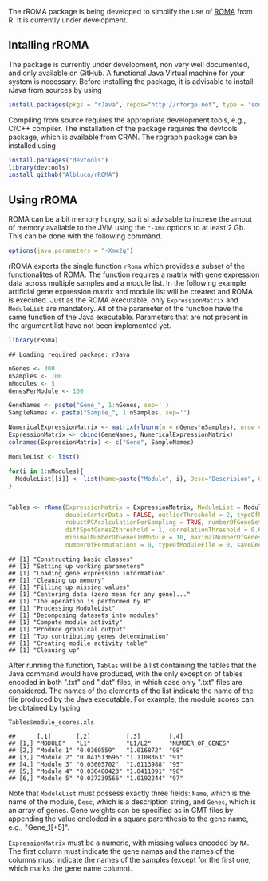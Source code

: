 The rROMA package is being developed to simplify the use of [ROMA](https://github.com/sysbio-curie/Roma) from R. It is currently under development.

Intalling rROMA
---------------

The package is currently under development, non very well documented, and only available on GitHub. A functional Java Virtual machine for your system is necessary. Before installing the package, it is advisable to install rJava from sources by using

``` r
install.packages(pkgs = "rJava", repos="http://rforge.net", type = 'source')
```

Compiling from source requires the appropriate development tools, e.g., C/C++ compiler. The installation of the package requires the devtools package, which is available from CRAN. The rpgraph package can be installed using

``` r
install.packages("devtools")
library(devtools)
install_github("Albluca/rROMA")
```

Using rROMA
-----------

ROMA can be a bit memory hungry, so it si advisable to increse the amout of memory available to the JVM using the `"-Xmx` options to at least 2 Gb. This can be done with the following command.

``` r
options(java.parameters = "-Xmx2g")
```

rROMA exports the single function `rRoma` which provides a subset of the functionalites of ROMA. The function requires a matrix with gene expression data across multiple samples and a module list. In the following example artificial gene expression matrix and module list will be created and ROMA is executed. Just as the ROMA executable, only `ExpressionMatrix` and `ModuleList` are mandatory. All of the parameter of the function have the same function of the Java executable. Parameters that are not present in the argument list have not been implemented yet.

``` r
library(rRoma)
```

    ## Loading required package: rJava

``` r
nGenes <- 300
nSamples <- 100
nModules <- 5
GenesPerModule <- 100

GeneNames <- paste("Gene_", 1:nGenes, sep='')
SampleNames <- paste("Sample_", 1:nSamples, sep='')

NumericalExpressionMatrix <- matrix(rlnorm(n = nGenes*nSamples), nrow = nGenes, nSamples)
ExpressionMatrix <- cbind(GeneNames, NumericalExpressionMatrix)
colnames(ExpressionMatrix) <- c("Gene", SampleNames)

ModuleList <- list()

for(i in 1:nModules){
  ModuleList[[i]] <- list(Name=paste("Module", i), Desc="Descripion", Genes=sample(GeneNames, GenesPerModule))
}


Tables <- rRoma(ExpressionMatrix = ExpressionMatrix, ModuleList = ModuleList, fillMissingValues = 0, centerData = TRUE,
                doubleCenterData = FALSE, outlierThreshold = 2, typeOfPCAUsage = 0, robustPCAcalculation = TRUE,
                robustPCAcalculationForSampling = TRUE, numberOfGeneSetSizesToSample = 5, mostContributingGenesZthreshold = 1,
                diffSpotGenesZthreshold = 1, correlationThreshold = 0.6, graphicalOutputThreshold = 0.05,
                minimalNumberOfGenesInModule = 10, maximalNumberOfGenesInModule = 1000, minimalNumberOfGenesInModuleFound = 8,
                numberOfPermutations = 0, typeOfModuleFile = 0, saveDecomposedFiles = TRUE)
```

    ## [1] "Constructing basic classes"
    ## [1] "Setting up working parameters"
    ## [1] "Loading gene expression information"
    ## [1] "Cleaning up memory"
    ## [1] "Filling up missing values"
    ## [1] "Centering data (zero mean for any gene)..."
    ## [1] "The operation is performed by R"
    ## [1] "Processing ModuleList"
    ## [1] "Decomposing datasets into modules"
    ## [1] "Compute module activity"
    ## [1] "Produce graphical output"
    ## [1] "Top contributing genes determination"
    ## [1] "Creating modile activity table"
    ## [1] "Cleaning up"

After running the function, `Tables` will be a list containing the tables that the Java command would have produced, with the only exception of tables encoded in both ".txt" and ".dat" files, in which case only ".txt" files are considered. The names of the elements of the list indicate the name of the file produced by the Java executable. For example, the module scores can be obtained by typing

``` r
Tables$module_scores.xls
```

    ##      [,1]       [,2]          [,3]        [,4]             
    ## [1,] "MODULE"   "L1"          "L1/L2"     "NUMBER_OF_GENES"
    ## [2,] "Module 1" "0.0360559"   "1.016872"  "98"             
    ## [3,] "Module 2" "0.041513696" "1.1108363" "91"             
    ## [4,] "Module 3" "0.03605702"  "1.0113988" "95"             
    ## [5,] "Module 4" "0.036480423" "1.0411091" "98"             
    ## [6,] "Module 5" "0.037239566" "1.0192244" "97"

Note that `ModuleList` must possess exactly three fields: `Name`, which is the name of the module, `Desc`, which is a description string, and `Genes`, which is an array of genes. Gene weights can be specified as in GMT files by appending the value encloded in a square parenthesis to the gene name, e.g., "Gene\_1\[+5\]".

`ExpressionMatrix` must be a numeric, with missing values encoded by `NA`. The first column must indicate the gene namas and the names of the columns must indicate the names of the samples (except for the first one, which marks the gene name column).
